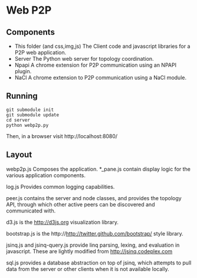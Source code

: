 Web P2P
=======

Components
----------

* This folder (and css,img,js)
   The Client code and javascript libraries for a P2P web application.
* Server
   The Python web server for topology coordination.
* Npapi
   A chrome extension for P2P communication using an NPAPI plugin.
* NaCl
   A chrome extension to P2P communication using a NaCl module.

Running
-------

    git submodule init
    git submodule update
    cd server
    python webp2p.py

Then, in a browser visit http://localhost:8080/

Layout
------

webp2p.js Composes the application.  *_pane.js contain display logic for the
various application components.

log.js Provides common logging capabilities.

peer.js contains the server and node classes, and provides the topology
API, through which other active peers can be discovered and
communicated with.

d3.js is the http://d3js.org visualization library.

bootstrap.js is the http://http://twitter.github.com/bootstrap/ style library.

jsinq.js and jsinq-query.js provide linq parsing, lexing, and evaluation in
javascript.  These are lightly modified from http://jsinq.codeplex.com

sql.js provides a database abstraction on top of jsinq, which attempts to
pull data from the server or other clients when it is not available locally.